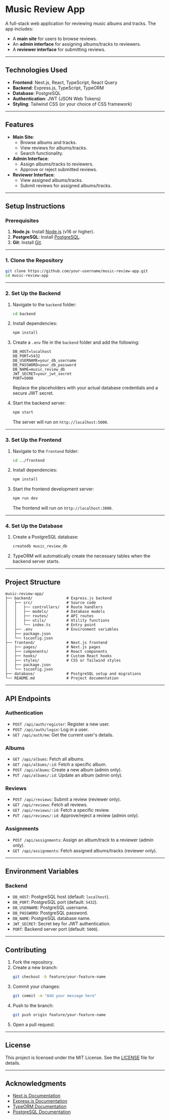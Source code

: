 # **Music Review App**

A full-stack web application for reviewing music albums and tracks. The app includes:
- A **main site** for users to browse reviews.
- An **admin interface** for assigning albums/tracks to reviewers.
- A **reviewer interface** for submitting reviews.

---

## **Technologies Used**
- **Frontend**: Next.js, React, TypeScript, React Query
- **Backend**: Express.js, TypeScript, TypeORM
- **Database**: PostgreSQL
- **Authentication**: JWT (JSON Web Tokens)
- **Styling**: Tailwind CSS (or your choice of CSS framework)

---

## **Features**
- **Main Site**:
  - Browse albums and tracks.
  - View reviews for albums/tracks.
  - Search functionality.
- **Admin Interface**:
  - Assign albums/tracks to reviewers.
  - Approve or reject submitted reviews.
- **Reviewer Interface**:
  - View assigned albums/tracks.
  - Submit reviews for assigned albums/tracks.

---

## **Setup Instructions**

### **Prerequisites**
1. **Node.js**: Install [Node.js](https://nodejs.org/) (v16 or higher).
2. **PostgreSQL**: Install [PostgreSQL](https://www.postgresql.org/download/).
3. **Git**: Install [Git](https://git-scm.com/).

---

### **1. Clone the Repository**
```bash
git clone https://github.com/your-username/music-review-app.git
cd music-review-app
```

---

### **2. Set Up the Backend**
1. Navigate to the `backend` folder:
   ```bash
   cd backend
   ```
2. Install dependencies:
   ```bash
   npm install
   ```
3. Create a `.env` file in the `backend` folder and add the following:
   ```
   DB_HOST=localhost
   DB_PORT=5432
   DB_USERNAME=your_db_username
   DB_PASSWORD=your_db_password
   DB_NAME=music_review_db
   JWT_SECRET=your_jwt_secret
   PORT=5000
   ```
   Replace the placeholders with your actual database credentials and a secure JWT secret.

4. Start the backend server:
   ```bash
   npm start
   ```
   The server will run on `http://localhost:5000`.

---

### **3. Set Up the Frontend**
1. Navigate to the `frontend` folder:
   ```bash
   cd ../frontend
   ```
2. Install dependencies:
   ```bash
   npm install
   ```
3. Start the frontend development server:
   ```bash
   npm run dev
   ```
   The frontend will run on `http://localhost:3000`.

---

### **4. Set Up the Database**
1. Create a PostgreSQL database:
   ```bash
   createdb music_review_db
   ```
2. TypeORM will automatically create the necessary tables when the backend server starts.

---

## **Project Structure**
```
music-review-app/
├── backend/               # Express.js backend
│   ├── src/               # Source code
│   │   ├── controllers/   # Route handlers
│   │   ├── models/        # Database models
│   │   ├── routes/        # API routes
│   │   ├── utils/         # Utility functions
│   │   └── index.ts       # Entry point
│   ├── .env               # Environment variables
│   ├── package.json
│   └── tsconfig.json
├── frontend/              # Next.js frontend
│   ├── pages/             # Next.js pages
│   ├── components/        # React components
│   ├── hooks/             # Custom React hooks
│   ├── styles/            # CSS or Tailwind styles
│   ├── package.json
│   └── tsconfig.json
├── database/              # PostgreSQL setup and migrations
└── README.md              # Project documentation
```

---

## **API Endpoints**
### **Authentication**
- `POST /api/auth/register`: Register a new user.
- `POST /api/auth/login`: Log in a user.
- `GET /api/auth/me`: Get the current user's details.

### **Albums**
- `GET /api/albums`: Fetch all albums.
- `GET /api/albums/:id`: Fetch a specific album.
- `POST /api/albums`: Create a new album (admin only).
- `PUT /api/albums/:id`: Update an album (admin only).

### **Reviews**
- `POST /api/reviews`: Submit a review (reviewer only).
- `GET /api/reviews`: Fetch all reviews.
- `GET /api/reviews/:id`: Fetch a specific review.
- `PUT /api/reviews/:id`: Approve/reject a review (admin only).

### **Assignments**
- `POST /api/assignments`: Assign an album/track to a reviewer (admin only).
- `GET /api/assignments`: Fetch assigned albums/tracks (reviewer only).

---

## **Environment Variables**
### **Backend**
- `DB_HOST`: PostgreSQL host (default: `localhost`).
- `DB_PORT`: PostgreSQL port (default: `5432`).
- `DB_USERNAME`: PostgreSQL username.
- `DB_PASSWORD`: PostgreSQL password.
- `DB_NAME`: PostgreSQL database name.
- `JWT_SECRET`: Secret key for JWT authentication.
- `PORT`: Backend server port (default: `5000`).

---

## **Contributing**
1. Fork the repository.
2. Create a new branch:
   ```bash
   git checkout -b feature/your-feature-name
   ```
3. Commit your changes:
   ```bash
   git commit -m "Add your message here"
   ```
4. Push to the branch:
   ```bash
   git push origin feature/your-feature-name
   ```
5. Open a pull request.

---

## **License**
This project is licensed under the MIT License. See the [LICENSE](LICENSE) file for details.

---

## **Acknowledgments**
- [Next.js Documentation](https://nextjs.org/docs)
- [Express.js Documentation](https://expressjs.com/)
- [TypeORM Documentation](https://typeorm.io/)
- [PostgreSQL Documentation](https://www.postgresql.org/docs/)
